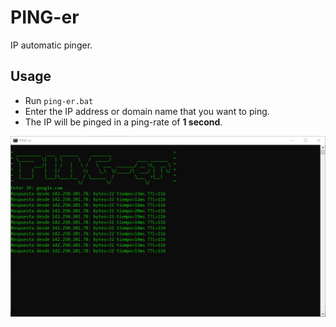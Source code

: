 # PING-er
IP automatic pinger.

## Usage
- Run `ping-er.bat`
- Enter the IP address or domain name that you want to ping.
- The IP will be pinged in a ping-rate of **1 second**.

![demo](./img/demo.png)